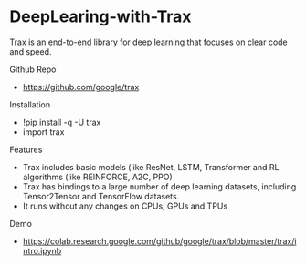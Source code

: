 # DeepLearing-with-Trax

Trax is an end-to-end library for deep learning that focuses on clear code and speed.

Github Repo
- https://github.com/google/trax


Installation
- !pip install -q -U trax
- import trax

Features
- Trax includes basic models (like ResNet, LSTM, Transformer and RL algorithms (like REINFORCE, A2C, PPO)
- Trax has bindings to a large number of deep learning datasets, including Tensor2Tensor and TensorFlow datasets.
- It runs without any changes on CPUs, GPUs and TPUs

Demo
- https://colab.research.google.com/github/google/trax/blob/master/trax/intro.ipynb


